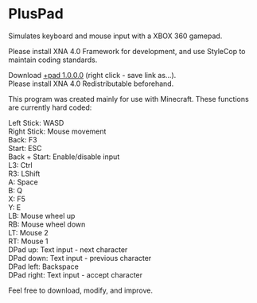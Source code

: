 # PlusPad
Simulates keyboard and mouse input with a XBOX 360 gamepad.

Please install XNA 4.0 Framework for development, and use StyleCop to maintain coding standards.  

Download [+pad 1.0.0.0](https://github.com/KapitanH/PlusPad/blob/master/PlusPad/bin/Release/1.0.0.0/%2Bpad.exe) (right click - save link as...).  
Please install XNA 4.0 Redistributable beforehand.

This program was created mainly for use with Minecraft.
These functions are currently hard coded:

Left Stick: WASD  
Right Stick: Mouse movement  
Back: F3  
Start: ESC  
Back + Start: Enable/disable input  
L3: Ctrl  
R3: LShift  
A: Space  
B: Q  
X: F5  
Y: E  
LB: Mouse wheel up  
RB: Mouse wheel down  
LT: Mouse 2  
RT: Mouse 1  
DPad up: Text input - next character  
DPad down: Text input - previous character  
DPad left: Backspace  
DPad right: Text input - accept character  

Feel free to download, modify, and improve.
